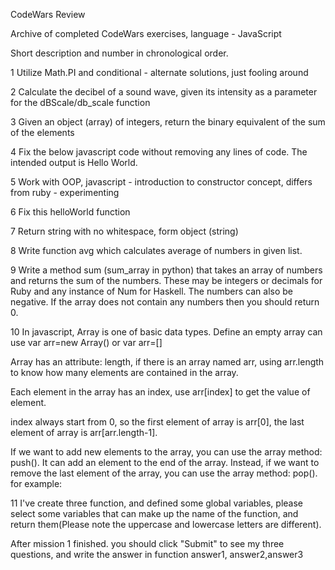CodeWars Review

Archive of completed CodeWars exercises, language - JavaScript

Short description and number in chronological order.

1 Utilize Math.PI and conditional - alternate solutions, just fooling around

2 Calculate the decibel of a sound wave, given its intensity as a parameter for the dBScale/db_scale function

3 Given an object (array) of integers, return the binary equivalent of the sum of the elements

4 Fix the below javascript code without removing any lines of code. The intended output is Hello World.

5 Work with OOP, javascript - introduction to constructor concept, differs from ruby - experimenting

6 Fix this helloWorld function

7 Return string with no whitespace, form object (string)

8 Write function avg which calculates average of numbers in given list.



9 Write a method sum (sum_array in python) that takes an array of numbers and
  returns the sum of the numbers. These may be integers or decimals for Ruby and any
  instance of Num for Haskell. The numbers can also be negative. If the array does not
  contain any numbers then you should return 0.



10 In javascript, Array is one of basic data types. Define an empty array can use var arr=new Array() or var arr=[]

  Array has an attribute: length, if there is an array named arr, using arr.length to know how many elements are contained in the array.

  Each element in the array has an index, use arr[index] to get the value of element.

  index always start from 0, so the first element of array is arr[0], the last element of array is arr[arr.length-1].

  If we want to add new elements to the array, you can use the array method: push(). It can add an element to the end of the array. Instead, if we want to remove the last element of the array, you can use the array method: pop(). for example:



11 I've create three function, and defined some global variables, please select some variables that can make up the name of the function, and return them(Please note the uppercase and lowercase letters are different).

After mission 1 finished. you should click "Submit" to see my three questions, and write the answer in function answer1, answer2,answer3

